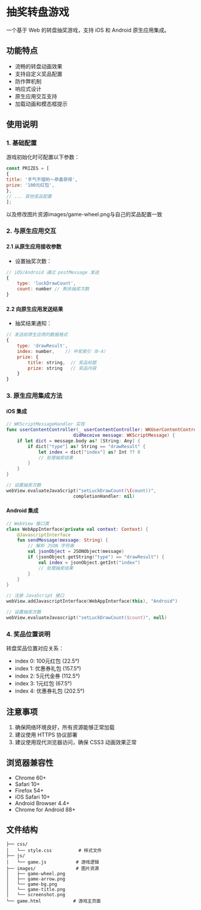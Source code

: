 # 抽奖转盘游戏

一个基于 Web 的转盘抽奖游戏，支持 iOS 和 Android 原生应用集成。

## 功能特点

- 流畅的转盘动画效果
- 支持自定义奖品配置
- 防作弊机制
- 响应式设计
- 原生应用交互支持
- 加载动画和模态框提示

## 使用说明

### 1. 基础配置

游戏初始化时可配置以下参数：
```javascript
const PRIZES = [
{
title: '手气不错哟～恭喜获得',
prize: '100元红包',
},
// ... 其他奖品配置
];
```
以及修改图片资源images/game-wheel.png与自己的奖品配置一致

### 2. 与原生应用交互

#### 2.1 从原生应用接收参数

- 设置抽奖次数：

```javascript
// iOS/Android 通过 postMessage 发送
{
    type: 'luckDrawCount',
    count: number // 剩余抽奖次数
}
```

#### 2.2 向原生应用发送结果

- 抽奖结果通知：

```javascript
// 发送给原生应用的数据格式
{
    type: 'drawResult',
    index: number,    // 中奖索引（0-4）
    prize: {
        title: string,  // 奖品标题
        prize: string   // 奖品内容
    }
}
```

### 3. 原生应用集成方法

#### iOS 集成

```swift
// WKScriptMessageHandler 实现
func userContentController(_ userContentController: WKUserContentController, 
                         didReceive message: WKScriptMessage) {
    if let dict = message.body as? [String: Any] {
        if dict["type"] as? String == "drawResult" {
            let index = dict["index"] as? Int ?? 0
            // 处理抽奖结果
        }
    }
}

// 设置抽奖次数
webView.evaluateJavaScript("setLuckDrawCount(\(count))", 
                         completionHandler: nil)
```

#### Android 集成

```kotlin
// WebView 接口类
class WebAppInterface(private val context: Context) {
    @JavascriptInterface
    fun sendMessage(message: String) {
        // 解析 JSON 字符串
        val jsonObject = JSONObject(message)
        if (jsonObject.getString("type") == "drawResult") {
            val index = jsonObject.getInt("index")
            // 处理抽奖结果
        }
    }
}

// 注册 JavaScript 接口
webView.addJavascriptInterface(WebAppInterface(this), "Android")

// 设置抽奖次数
webView.evaluateJavascript("setLuckDrawCount($count)", null)
```

### 4. 奖品位置说明

转盘奖品位置对应关系：
- index 0: 100元红包 (22.5°)
- index 1: 优惠券礼包 (157.5°)
- index 2: 5元代金券 (112.5°)
- index 3: 1元红包 (67.5°)
- index 4: 优惠券礼包 (202.5°)

## 注意事项

1. 确保网络环境良好，所有资源能够正常加载
2. 建议使用 HTTPS 协议部署
3. 建议使用现代浏览器访问，确保 CSS3 动画效果正常

## 浏览器兼容性

- Chrome 60+
- Safari 10+
- Firefox 54+
- iOS Safari 10+
- Android Browser 4.4+
- Chrome for Android 88+

## 文件结构

```
├── css/
│   └── style.css          # 样式文件
├── js/
│   └── game.js           # 游戏逻辑
├── images/               # 图片资源
│   ├── game-wheel.png
│   ├── game-arrow.png
│   └── game-bg.png
│   └── game-title.png
│   └── screenshot.png
└── game.html            # 游戏主页面
```


